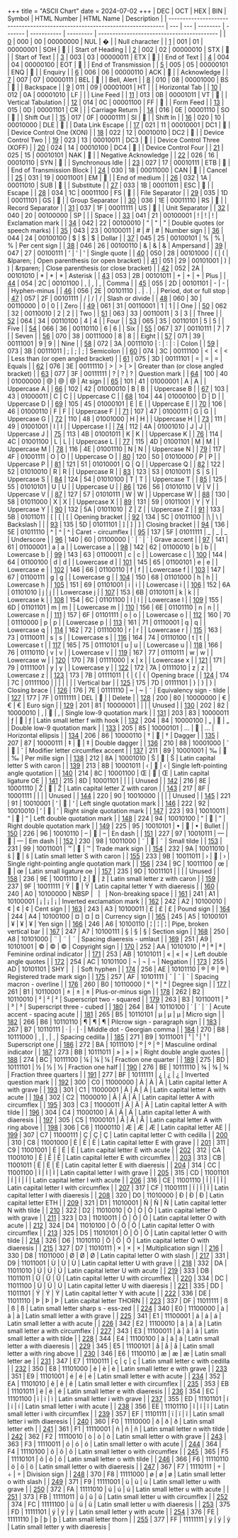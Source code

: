+++
title = "ASCII Chart"
date = 2024-07-02
+++
| DEC                                                                          | OCT | HEX | BIN      | Symbol  | HTML Number | HTML Name | Description                                |
| ---------------------------------------------------------------------------- | --- | --- | -------- | ------- | ----------- | --------- | ------------------------------------------ |
| [0](https://www.ascii-code.com/0 "ASCII Code 0")                             | 000 | 00  | 00000000 | NUL     | &#00;       |           | Null character                             |
| [1](https://www.ascii-code.com/1 "ASCII Code 1")                             | 001 | 01  | 00000001 | SOH     | &#01;       |           | Start of Heading                           |
| [2](https://www.ascii-code.com/2 "ASCII Code 2")                             | 002 | 02  | 00000010 | STX     | &#02;       |           | Start of Text                              |
| [3](https://www.ascii-code.com/3 "ASCII Code 3")                             | 003 | 03  | 00000011 | ETX     | &#03;       |           | End of Text                                |
| [4](https://www.ascii-code.com/4 "ASCII Code 4")                             | 004 | 04  | 00000100 | EOT     | &#04;       |           | End of Transmission                        |
| [5](https://www.ascii-code.com/5 "ASCII Code 5")                             | 005 | 05  | 00000101 | ENQ     | &#05;       |           | Enquiry                                    |
| [6](https://www.ascii-code.com/6 "ASCII Code 6")                             | 006 | 06  | 00000110 | ACK     | &#06;       |           | Acknowledge                                |
| [7](https://www.ascii-code.com/7 "ASCII Code 7")                             | 007 | 07  | 00000111 | BEL     | &#07;       |           | Bell, Alert                                |
| [8](https://www.ascii-code.com/8 "ASCII Code 8")                             | 010 | 08  | 00001000 | BS      | &#08;       |           | Backspace                                  |
| [9](https://www.ascii-code.com/9 "ASCII Code 9")                             | 011 | 09  | 00001001 | HT      | &#09;       |           | Horizontal Tab                             |
| [10](https://www.ascii-code.com/10 "ASCII Code 10")                          | 012 | 0A  | 00001010 | LF      | &#10;       |           | Line Feed                                  |
| [11](https://www.ascii-code.com/11 "ASCII Code 11")                          | 013 | 0B  | 00001011 | VT      | &#11;       |           | Vertical Tabulation                        |
| [12](https://www.ascii-code.com/12 "ASCII Code 12")                          | 014 | 0C  | 00001100 | FF      | &#12;       |           | Form Feed                                  |
| [13](https://www.ascii-code.com/13 "ASCII Code 13")                          | 015 | 0D  | 00001101 | CR      | &#13;       |           | Carriage Return                            |
| [14](https://www.ascii-code.com/14 "ASCII Code 14")                          | 016 | 0E  | 00001110 | SO      | &#14;       |           | Shift Out                                  |
| [15](https://www.ascii-code.com/15 "ASCII Code 15")                          | 017 | 0F  | 00001111 | SI      | &#15;       |           | Shift In                                   |
| [16](https://www.ascii-code.com/16 "ASCII Code 16")                          | 020 | 10  | 00010000 | DLE     | &#16;       |           | Data Link Escape                           |
| [17](https://www.ascii-code.com/17 "ASCII Code 17")                          | 021 | 11  | 00010001 | DC1     | &#17;       |           | Device Control One (XON)                   |
| [18](https://www.ascii-code.com/18 "ASCII Code 18")                          | 022 | 12  | 00010010 | DC2     | &#18;       |           | Device Control Two                         |
| [19](https://www.ascii-code.com/19 "ASCII Code 19")                          | 023 | 13  | 00010011 | DC3     | &#19;       |           | Device Control Three (XOFF)                |
| [20](https://www.ascii-code.com/20 "ASCII Code 20")                          | 024 | 14  | 00010100 | DC4     | &#20;       |           | Device Control Four                        |
| [21](https://www.ascii-code.com/21 "ASCII Code 21")                          | 025 | 15  | 00010101 | NAK     | &#21;       |           | Negative Acknowledge                       |
| [22](https://www.ascii-code.com/22 "ASCII Code 22")                          | 026 | 16  | 00010110 | SYN     | &#22;       |           | Synchronous Idle                           |
| [23](https://www.ascii-code.com/23 "ASCII Code 23")                          | 027 | 17  | 00010111 | ETB     | &#23;       |           | End of Transmission Block                  |
| [24](https://www.ascii-code.com/24 "ASCII Code 24")                          | 030 | 18  | 00011000 | CAN     | &#24;       |           | Cancel                                     |
| [25](https://www.ascii-code.com/25 "ASCII Code 25")                          | 031 | 19  | 00011001 | EM      | &#25;       |           | End of medium                              |
| [26](https://www.ascii-code.com/26 "ASCII Code 26")                          | 032 | 1A  | 00011010 | SUB     | &#26;       |           | Substitute                                 |
| [27](https://www.ascii-code.com/27 "ASCII Code 27")                          | 033 | 1B  | 00011011 | ESC     | &#27;       |           | Escape                                     |
| [28](https://www.ascii-code.com/28 "ASCII Code 28")                          | 034 | 1C  | 00011100 | FS      | &#28;       |           | File Separator                             |
| [29](https://www.ascii-code.com/29 "ASCII Code 29")                          | 035 | 1D  | 00011101 | GS      | &#29;       |           | Group Separator                            |
| [30](https://www.ascii-code.com/30 "ASCII Code 30")                          | 036 | 1E  | 00011110 | RS      | &#30;       |           | Record Separator                           |
| [31](https://www.ascii-code.com/31 "ASCII Code 31")                          | 037 | 1F  | 00011111 | US      | &#31;       |           | Unit Separator                             |
| [32](https://www.ascii-code.com/32 "ASCII Code 32")                          | 040 | 20  | 00100000 | SP      | &#32;       |           | Space                                      |
| [33](https://www.ascii-code.com/33 "ASCII Code 33")                          | 041 | 21  | 00100001 | !       | &#33;       | &excl;    | Exclamation mark                           |
| [34](https://www.ascii-code.com/34 "ASCII Code 34")                          | 042 | 22  | 00100010 | "       | &#34;       | &quot;    | Double quotes (or speech marks)            |
| [35](https://www.ascii-code.com/35 "ASCII Code 35")                          | 043 | 23  | 00100011 | #       | &#35;       | &num;     | Number sign                                |
| [36](https://www.ascii-code.com/36 "ASCII Code 36")                          | 044 | 24  | 00100100 | $       | &#36;       | &dollar;  | Dollar                                     |
| [37](https://www.ascii-code.com/37 "ASCII Code 37")                          | 045 | 25  | 00100101 | %       | &#37;       | &percnt;  | Per cent sign                              |
| [38](https://www.ascii-code.com/38 "ASCII Code 38")                          | 046 | 26  | 00100110 | &       | &#38;       | &amp;     | Ampersand                                  |
| [39](https://www.ascii-code.com/39 "ASCII Code 39")                          | 047 | 27  | 00100111 | '       | &#39;       | &apos;    | Single quote                               |
| [40](https://www.ascii-code.com/40 "ASCII Code 40")                          | 050 | 28  | 00101000 | (       | &#40;       | &lparen;  | Open parenthesis (or open bracket)         |
| [41](https://www.ascii-code.com/41 "ASCII Code 41")                          | 051 | 29  | 00101001 | )       | &#41;       | &rparen;  | Close parenthesis (or close bracket)       |
| [42](https://www.ascii-code.com/42 "ASCII Code 42")                          | 052 | 2A  | 00101010 | *       | &#42;       | &ast;     | Asterisk                                   |
| [43](https://www.ascii-code.com/43 "ASCII Code 43")                          | 053 | 2B  | 00101011 | +       | &#43;       | &plus;    | Plus                                       |
| [44](https://www.ascii-code.com/44 "ASCII Code 44")                          | 054 | 2C  | 00101100 | ,       | &#44;       | &comma;   | Comma                                      |
| [45](https://www.ascii-code.com/45 "ASCII Code 45")                          | 055 | 2D  | 00101101 | -       | &#45;       |           | Hyphen-minus                               |
| [46](https://www.ascii-code.com/46 "ASCII Code 46")                          | 056 | 2E  | 00101110 | .       | &#46;       | &period;  | Period, dot or full stop                   |
| [47](https://www.ascii-code.com/47 "ASCII Code 47")                          | 057 | 2F  | 00101111 | /       | &#47;       | &sol;     | Slash or divide                            |
| [48](https://www.ascii-code.com/48 "ASCII Code 48")                          | 060 | 30  | 00110000 | 0       | &#48;       |           | Zero                                       |
| [49](https://www.ascii-code.com/49 "ASCII Code 49")                          | 061 | 31  | 00110001 | 1       | &#49;       |           | One                                        |
| [50](https://www.ascii-code.com/50 "ASCII Code 50")                          | 062 | 32  | 00110010 | 2       | &#50;       |           | Two                                        |
| [51](https://www.ascii-code.com/51 "ASCII Code 51")                          | 063 | 33  | 00110011 | 3       | &#51;       |           | Three                                      |
| [52](https://www.ascii-code.com/52 "ASCII Code 52")                          | 064 | 34  | 00110100 | 4       | &#52;       |           | Four                                       |
| [53](https://www.ascii-code.com/53 "ASCII Code 53")                          | 065 | 35  | 00110101 | 5       | &#53;       |           | Five                                       |
| [54](https://www.ascii-code.com/54 "ASCII Code 54")                          | 066 | 36  | 00110110 | 6       | &#54;       |           | Six                                        |
| [55](https://www.ascii-code.com/55 "ASCII Code 55")                          | 067 | 37  | 00110111 | 7       | &#55;       |           | Seven                                      |
| [56](https://www.ascii-code.com/56 "ASCII Code 56")                          | 070 | 38  | 00111000 | 8       | &#56;       |           | Eight                                      |
| [57](https://www.ascii-code.com/57 "ASCII Code 57")                          | 071 | 39  | 00111001 | 9       | &#57;       |           | Nine                                       |
| [58](https://www.ascii-code.com/58 "ASCII Code 58")                          | 072 | 3A  | 00111010 | :       | &#58;       | &colon;   | Colon                                      |
| [59](https://www.ascii-code.com/59 "ASCII Code 59")                          | 073 | 3B  | 00111011 | ;       | &#59;       | &semi;    | Semicolon                                  |
| [60](https://www.ascii-code.com/60 "ASCII Code 60")                          | 074 | 3C  | 00111100 | <       | &#60;       | &lt;      | Less than (or open angled bracket)         |
| [61](https://www.ascii-code.com/61 "ASCII Code 61")                          | 075 | 3D  | 00111101 | =       | &#61;       | &equals;  | Equals                                     |
| [62](https://www.ascii-code.com/62 "ASCII Code 62")                          | 076 | 3E  | 00111110 | >       | &#62;       | &gt;      | Greater than (or close angled bracket)     |
| [63](https://www.ascii-code.com/63 "ASCII Code 63")                          | 077 | 3F  | 00111111 | ?       | &#63;       | &quest;   | Question mark                              |
| [64](https://www.ascii-code.com/64 "ASCII Code 64")                          | 100 | 40  | 01000000 | @       | &#64;       | &commat;  | At sign                                    |
| [65](https://www.ascii-code.com/65 "ASCII Code 65")                          | 101 | 41  | 01000001 | A       | &#65;       |           | Uppercase A                                |
| [66](https://www.ascii-code.com/66 "ASCII Code 66")                          | 102 | 42  | 01000010 | B       | &#66;       |           | Uppercase B                                |
| [67](https://www.ascii-code.com/67 "ASCII Code 67")                          | 103 | 43  | 01000011 | C       | &#67;       |           | Uppercase C                                |
| [68](https://www.ascii-code.com/68 "ASCII Code 68")                          | 104 | 44  | 01000100 | D       | &#68;       |           | Uppercase D                                |
| [69](https://www.ascii-code.com/69 "ASCII Code 69")                          | 105 | 45  | 01000101 | E       | &#69;       |           | Uppercase E                                |
| [70](https://www.ascii-code.com/70 "ASCII Code 70")                          | 106 | 46  | 01000110 | F       | &#70;       |           | Uppercase F                                |
| [71](https://www.ascii-code.com/71 "ASCII Code 71")                          | 107 | 47  | 01000111 | G       | &#71;       |           | Uppercase G                                |
| [72](https://www.ascii-code.com/72 "ASCII Code 72")                          | 110 | 48  | 01001000 | H       | &#72;       |           | Uppercase H                                |
| [73](https://www.ascii-code.com/73 "ASCII Code 73")                          | 111 | 49  | 01001001 | I       | &#73;       |           | Uppercase I                                |
| [74](https://www.ascii-code.com/74 "ASCII Code 74")                          | 112 | 4A  | 01001010 | J       | &#74;       |           | Uppercase J                                |
| [75](https://www.ascii-code.com/75 "ASCII Code 75")                          | 113 | 4B  | 01001011 | K       | &#75;       |           | Uppercase K                                |
| [76](https://www.ascii-code.com/76 "ASCII Code 76")                          | 114 | 4C  | 01001100 | L       | &#76;       |           | Uppercase L                                |
| [77](https://www.ascii-code.com/77 "ASCII Code 77")                          | 115 | 4D  | 01001101 | M       | &#77;       |           | Uppercase M                                |
| [78](https://www.ascii-code.com/78 "ASCII Code 78")                          | 116 | 4E  | 01001110 | N       | &#78;       |           | Uppercase N                                |
| [79](https://www.ascii-code.com/79 "ASCII Code 79")                          | 117 | 4F  | 01001111 | O       | &#79;       |           | Uppercase O                                |
| [80](https://www.ascii-code.com/80 "ASCII Code 80")                          | 120 | 50  | 01010000 | P       | &#80;       |           | Uppercase P                                |
| [81](https://www.ascii-code.com/81 "ASCII Code 81")                          | 121 | 51  | 01010001 | Q       | &#81;       |           | Uppercase Q                                |
| [82](https://www.ascii-code.com/82 "ASCII Code 82")                          | 122 | 52  | 01010010 | R       | &#82;       |           | Uppercase R                                |
| [83](https://www.ascii-code.com/83 "ASCII Code 83")                          | 123 | 53  | 01010011 | S       | &#83;       |           | Uppercase S                                |
| [84](https://www.ascii-code.com/84 "ASCII Code 84")                          | 124 | 54  | 01010100 | T       | &#84;       |           | Uppercase T                                |
| [85](https://www.ascii-code.com/85 "ASCII Code 85")                          | 125 | 55  | 01010101 | U       | &#85;       |           | Uppercase U                                |
| [86](https://www.ascii-code.com/86 "ASCII Code 86")                          | 126 | 56  | 01010110 | V       | &#86;       |           | Uppercase V                                |
| [87](https://www.ascii-code.com/87 "ASCII Code 87")                          | 127 | 57  | 01010111 | W       | &#87;       |           | Uppercase W                                |
| [88](https://www.ascii-code.com/88 "ASCII Code 88")                          | 130 | 58  | 01011000 | X       | &#88;       |           | Uppercase X                                |
| [89](https://www.ascii-code.com/89 "ASCII Code 89")                          | 131 | 59  | 01011001 | Y       | &#89;       |           | Uppercase Y                                |
| [90](https://www.ascii-code.com/90 "ASCII Code 90")                          | 132 | 5A  | 01011010 | Z       | &#90;       |           | Uppercase Z                                |
| [91](https://www.ascii-code.com/91 "ASCII Code 91")                          | 133 | 5B  | 01011011 | [       | &#91;       | &lsqb;    | Opening bracket                            |
| [92](https://www.ascii-code.com/92 "ASCII Code 92")                          | 134 | 5C  | 01011100 | \|&#92; | &bsol;      | Backslash |                                            |
| [93](https://www.ascii-code.com/93 "ASCII Code 93")                          | 135 | 5D  | 01011101 | ]       | &#93;       | &rsqb;    | Closing bracket                            |
| [94](https://www.ascii-code.com/94 "ASCII Code 94")                          | 136 | 5E  | 01011110 | ^       | &#94;       | &Hat;     | Caret - circumflex                         |
| [95](https://www.ascii-code.com/95 "ASCII Code 95")                          | 137 | 5F  | 01011111 | _       | &#95;       | &lowbar;  | Underscore                                 |
| [96](https://www.ascii-code.com/96 "ASCII Code 96")                          | 140 | 60  | 01100000 | `       | &#96;       | &grave;   | Grave accent                               |
| [97](https://www.ascii-code.com/97 "ASCII Code 97")                          | 141 | 61  | 01100001 | a       | &#97;       |           | Lowercase a                                |
| [98](https://www.ascii-code.com/98 "ASCII Code 98")                          | 142 | 62  | 01100010 | b       | &#98;       |           | Lowercase b                                |
| [99](https://www.ascii-code.com/99 "ASCII Code 99")                          | 143 | 63  | 01100011 | c       | &#99;       |           | Lowercase c                                |
| [100](https://www.ascii-code.com/100 "ASCII Code 100")                       | 144 | 64  | 01100100 | d       | &#100;      |           | Lowercase d                                |
| [101](https://www.ascii-code.com/101 "ASCII Code 101")                       | 145 | 65  | 01100101 | e       | &#101;      |           | Lowercase e                                |
| [102](https://www.ascii-code.com/102 "ASCII Code 102")                       | 146 | 66  | 01100110 | f       | &#102;      |           | Lowercase f                                |
| [103](https://www.ascii-code.com/103 "ASCII Code 103")                       | 147 | 67  | 01100111 | g       | &#103;      |           | Lowercase g                                |
| [104](https://www.ascii-code.com/104 "ASCII Code 104")                       | 150 | 68  | 01101000 | h       | &#104;      |           | Lowercase h                                |
| [105](https://www.ascii-code.com/105 "ASCII Code 105")                       | 151 | 69  | 01101001 | i       | &#105;      |           | Lowercase i                                |
| [106](https://www.ascii-code.com/106 "ASCII Code 106")                       | 152 | 6A  | 01101010 | j       | &#106;      |           | Lowercase j                                |
| [107](https://www.ascii-code.com/107 "ASCII Code 107")                       | 153 | 6B  | 01101011 | k       | &#107;      |           | Lowercase k                                |
| [108](https://www.ascii-code.com/108 "ASCII Code 108")                       | 154 | 6C  | 01101100 | l       | &#108;      |           | Lowercase l                                |
| [109](https://www.ascii-code.com/109 "ASCII Code 109")                       | 155 | 6D  | 01101101 | m       | &#109;      |           | Lowercase m                                |
| [110](https://www.ascii-code.com/110 "ASCII Code 110")                       | 156 | 6E  | 01101110 | n       | &#110;      |           | Lowercase n                                |
| [111](https://www.ascii-code.com/111 "ASCII Code 111")                       | 157 | 6F  | 01101111 | o       | &#111;      |           | Lowercase o                                |
| [112](https://www.ascii-code.com/112 "ASCII Code 112")                       | 160 | 70  | 01110000 | p       | &#112;      |           | Lowercase p                                |
| [113](https://www.ascii-code.com/113 "ASCII Code 113")                       | 161 | 71  | 01110001 | q       | &#113;      |           | Lowercase q                                |
| [114](https://www.ascii-code.com/114 "ASCII Code 114")                       | 162 | 72  | 01110010 | r       | &#114;      |           | Lowercase r                                |
| [115](https://www.ascii-code.com/115 "ASCII Code 115")                       | 163 | 73  | 01110011 | s       | &#115;      |           | Lowercase s                                |
| [116](https://www.ascii-code.com/116 "ASCII Code 116")                       | 164 | 74  | 01110100 | t       | &#116;      |           | Lowercase t                                |
| [117](https://www.ascii-code.com/117 "ASCII Code 117")                       | 165 | 75  | 01110101 | u       | &#117;      |           | Lowercase u                                |
| [118](https://www.ascii-code.com/118 "ASCII Code 118")                       | 166 | 76  | 01110110 | v       | &#118;      |           | Lowercase v                                |
| [119](https://www.ascii-code.com/119 "ASCII Code 119")                       | 167 | 77  | 01110111 | w       | &#119;      |           | Lowercase w                                |
| [120](https://www.ascii-code.com/120 "ASCII Code 120")                       | 170 | 78  | 01111000 | x       | &#120;      |           | Lowercase x                                |
| [121](https://www.ascii-code.com/121 "ASCII Code 121")                       | 171 | 79  | 01111001 | y       | &#121;      |           | Lowercase y                                |
| [122](https://www.ascii-code.com/122 "ASCII Code 122")                       | 172 | 7A  | 01111010 | z       | &#122;      |           | Lowercase z                                |
| [123](https://www.ascii-code.com/123 "ASCII Code 123")                       | 173 | 7B  | 01111011 | {       | &#123;      | &lcub;    | Opening brace                              |
| [124](https://www.ascii-code.com/124 "ASCII Code 124")                       | 174 | 7C  | 01111100 | \|      | &#124;      | &verbar;  | Vertical bar                               |
| [125](https://www.ascii-code.com/125 "ASCII Code 125")                       | 175 | 7D  | 01111101 | }       | &#125;      | &rcub;    | Closing brace                              |
| [126](https://www.ascii-code.com/126 "ASCII Code 126")                       | 176 | 7E  | 01111110 | ~       | &#126;      | &tilde;   | Equivalency sign - tilde                   |
| [127](https://www.ascii-code.com/127 "ASCII Code 127")                       | 177 | 7F  | 01111111 | DEL     | &#127;      |           | Delete                                     |
| [128](https://www.ascii-code.com/CP1252/128 "ASCII Code 128 (Windows-1252)") | 200 | 80  | 10000000 | €       | &#8364;     | &euro;    | Euro sign                                  |
| [129](https://www.ascii-code.com/CP1252/129 "ASCII Code 129 (Windows-1252)") | 201 | 81  | 10000001 |         |             |           | Unused                                     |
| [130](https://www.ascii-code.com/CP1252/130 "ASCII Code 130 (Windows-1252)") | 202 | 82  | 10000010 | ‚       | &#130;      | &sbquo;   | Single low-9 quotation mark                |
| [131](https://www.ascii-code.com/CP1252/131 "ASCII Code 131 (Windows-1252)") | 203 | 83  | 10000011 | ƒ       | &#131;      | &fnof;    | Latin small letter f with hook             |
| [132](https://www.ascii-code.com/CP1252/132 "ASCII Code 132 (Windows-1252)") | 204 | 84  | 10000100 | „       | &#132;      | &bdquo;   | Double low-9 quotation mark                |
| [133](https://www.ascii-code.com/CP1252/133 "ASCII Code 133 (Windows-1252)") | 205 | 85  | 10000101 | …       | &#133;      | &hellip;  | Horizontal ellipsis                        |
| [134](https://www.ascii-code.com/CP1252/134 "ASCII Code 134 (Windows-1252)") | 206 | 86  | 10000110 | †       | &#134;      | &dagger;  | Dagger                                     |
| [135](https://www.ascii-code.com/CP1252/135 "ASCII Code 135 (Windows-1252)") | 207 | 87  | 10000111 | ‡       | &#135;      | &Dagger;  | Double dagger                              |
| [136](https://www.ascii-code.com/CP1252/136 "ASCII Code 136 (Windows-1252)") | 210 | 88  | 10001000 | ˆ       | &#136;      | &circ;    | Modifier letter circumflex accent          |
| [137](https://www.ascii-code.com/CP1252/137 "ASCII Code 137 (Windows-1252)") | 211 | 89  | 10001001 | ‰       | &#137;      | &permil;  | Per mille sign                             |
| [138](https://www.ascii-code.com/CP1252/138 "ASCII Code 138 (Windows-1252)") | 212 | 8A  | 10001010 | Š       | &#138;      | &Scaron;  | Latin capital letter S with caron          |
| [139](https://www.ascii-code.com/CP1252/139 "ASCII Code 139 (Windows-1252)") | 213 | 8B  | 10001011 | ‹       | &#139;      | &lsaquo;  | Single left-pointing angle quotation       |
| [140](https://www.ascii-code.com/CP1252/140 "ASCII Code 140 (Windows-1252)") | 214 | 8C  | 10001100 | Œ       | &#140;      | &OElig;   | Latin capital ligature OE                  |
| [141](https://www.ascii-code.com/CP1252/141 "ASCII Code 141 (Windows-1252)") | 215 | 8D  | 10001101 |         |             |           | Unused                                     |
| [142](https://www.ascii-code.com/CP1252/142 "ASCII Code 142 (Windows-1252)") | 216 | 8E  | 10001110 | Ž       | &#142;      | &Zcaron;  | Latin capital letter Z with caron          |
| [143](https://www.ascii-code.com/CP1252/143 "ASCII Code 143 (Windows-1252)") | 217 | 8F  | 10001111 |         |             |           | Unused                                     |
| [144](https://www.ascii-code.com/CP1252/144 "ASCII Code 144 (Windows-1252)") | 220 | 90  | 10010000 |         |             |           | Unused                                     |
| [145](https://www.ascii-code.com/CP1252/145 "ASCII Code 145 (Windows-1252)") | 221 | 91  | 10010001 | ‘       | &#145;      | &lsquo;   | Left single quotation mark                 |
| [146](https://www.ascii-code.com/CP1252/146 "ASCII Code 146 (Windows-1252)") | 222 | 92  | 10010010 | ’       | &#146;      | &rsquo;   | Right single quotation mark                |
| [147](https://www.ascii-code.com/CP1252/147 "ASCII Code 147 (Windows-1252)") | 223 | 93  | 10010011 | “       | &#147;      | &ldquo;   | Left double quotation mark                 |
| [148](https://www.ascii-code.com/CP1252/148 "ASCII Code 148 (Windows-1252)") | 224 | 94  | 10010100 | ”       | &#148;      | &rdquo;   | Right double quotation mark                |
| [149](https://www.ascii-code.com/CP1252/149 "ASCII Code 149 (Windows-1252)") | 225 | 95  | 10010101 | •       | &#149;      | &bull;    | Bullet                                     |
| [150](https://www.ascii-code.com/CP1252/150 "ASCII Code 150 (Windows-1252)") | 226 | 96  | 10010110 | –       | &#150;      | &ndash;   | En dash                                    |
| [151](https://www.ascii-code.com/CP1252/151 "ASCII Code 151 (Windows-1252)") | 227 | 97  | 10010111 | —       | &#151;      | &mdash;   | Em dash                                    |
| [152](https://www.ascii-code.com/CP1252/152 "ASCII Code 152 (Windows-1252)") | 230 | 98  | 10011000 | ˜       | &#152;      | &tilde;   | Small tilde                                |
| [153](https://www.ascii-code.com/CP1252/153 "ASCII Code 153 (Windows-1252)") | 231 | 99  | 10011001 | ™       | &#153;      | &trade;   | Trade mark sign                            |
| [154](https://www.ascii-code.com/CP1252/154 "ASCII Code 154 (Windows-1252)") | 232 | 9A  | 10011010 | š       | &#154;      | &scaron;  | Latin small letter S with caron            |
| [155](https://www.ascii-code.com/CP1252/155 "ASCII Code 155 (Windows-1252)") | 233 | 9B  | 10011011 | ›       | &#155;      | &rsaquo;  | Single right-pointing angle quotation mark |
| [156](https://www.ascii-code.com/CP1252/156 "ASCII Code 156 (Windows-1252)") | 234 | 9C  | 10011100 | œ       | &#156;      | &oelig;   | Latin small ligature oe                    |
| [157](https://www.ascii-code.com/CP1252/157 "ASCII Code 157 (Windows-1252)") | 235 | 9D  | 10011101 |         |             |           | Unused                                     |
| [158](https://www.ascii-code.com/CP1252/158 "ASCII Code 158 (Windows-1252)") | 236 | 9E  | 10011110 | ž       | &#158;      | &zcaron;  | Latin small letter z with caron            |
| [159](https://www.ascii-code.com/CP1252/159 "ASCII Code 159 (Windows-1252)") | 237 | 9F  | 10011111 | Ÿ       | &#159;      | &Yuml;    | Latin capital letter Y with diaeresis      |
| [160](https://www.ascii-code.com/CP1252/160 "ASCII Code 160 (Windows-1252)") | 240 | A0  | 10100000 | NBSP    | &#160;      | &nbsp;    | Non-breaking space                         |
| [161](https://www.ascii-code.com/CP1252/161 "ASCII Code 161 (Windows-1252)") | 241 | A1  | 10100001 | ¡       | &#161;      | &iexcl;   | Inverted exclamation mark                  |
| [162](https://www.ascii-code.com/CP1252/162 "ASCII Code 162 (Windows-1252)") | 242 | A2  | 10100010 | ¢       | &#162;      | &cent;    | Cent sign                                  |
| [163](https://www.ascii-code.com/CP1252/163 "ASCII Code 163 (Windows-1252)") | 243 | A3  | 10100011 | £       | &#163;      | &pound;   | Pound sign                                 |
| [164](https://www.ascii-code.com/CP1252/164 "ASCII Code 164 (Windows-1252)") | 244 | A4  | 10100100 | ¤       | &#164;      | &curren;  | Currency sign                              |
| [165](https://www.ascii-code.com/CP1252/165 "ASCII Code 165 (Windows-1252)") | 245 | A5  | 10100101 | ¥       | &#165;      | &yen;     | Yen sign                                   |
| [166](https://www.ascii-code.com/CP1252/166 "ASCII Code 166 (Windows-1252)") | 246 | A6  | 10100110 | ¦       | &#166;      | &brvbar;  | Pipe, broken vertical bar                  |
| [167](https://www.ascii-code.com/CP1252/167 "ASCII Code 167 (Windows-1252)") | 247 | A7  | 10100111 | §       | &#167;      | &sect;    | Section sign                               |
| [168](https://www.ascii-code.com/CP1252/168 "ASCII Code 168 (Windows-1252)") | 250 | A8  | 10101000 | ¨       | &#168;      | &uml;     | Spacing diaeresis - umlaut                 |
| [169](https://www.ascii-code.com/CP1252/169 "ASCII Code 169 (Windows-1252)") | 251 | A9  | 10101001 | ©       | &#169;      | &copy;    | Copyright sign                             |
| [170](https://www.ascii-code.com/CP1252/170 "ASCII Code 170 (Windows-1252)") | 252 | AA  | 10101010 | ª       | &#170;      | &ordf;    | Feminine ordinal indicator                 |
| [171](https://www.ascii-code.com/CP1252/171 "ASCII Code 171 (Windows-1252)") | 253 | AB  | 10101011 | «       | &#171;      | &laquo;   | Left double angle quotes                   |
| [172](https://www.ascii-code.com/CP1252/172 "ASCII Code 172 (Windows-1252)") | 254 | AC  | 10101100 | ¬       | &#172;      | &not;     | Negation                                   |
| [173](https://www.ascii-code.com/CP1252/173 "ASCII Code 173 (Windows-1252)") | 255 | AD  | 10101101 | ­SHY    | &#173;      | &shy;     | Soft hyphen                                |
| [174](https://www.ascii-code.com/CP1252/174 "ASCII Code 174 (Windows-1252)") | 256 | AE  | 10101110 | ®       | &#174;      | &reg;     | Registered trade mark sign                 |
| [175](https://www.ascii-code.com/CP1252/175 "ASCII Code 175 (Windows-1252)") | 257 | AF  | 10101111 | ¯       | &#175;      | &macr;    | Spacing macron - overline                  |
| [176](https://www.ascii-code.com/CP1252/176 "ASCII Code 176 (Windows-1252)") | 260 | B0  | 10110000 | °       | &#176;      | &deg;     | Degree sign                                |
| [177](https://www.ascii-code.com/CP1252/177 "ASCII Code 177 (Windows-1252)") | 261 | B1  | 10110001 | ±       | &#177;      | &plusmn;  | Plus-or-minus sign                         |
| [178](https://www.ascii-code.com/CP1252/178 "ASCII Code 178 (Windows-1252)") | 262 | B2  | 10110010 | ²       | &#178;      | &sup2;    | Superscript two - squared                  |
| [179](https://www.ascii-code.com/CP1252/179 "ASCII Code 179 (Windows-1252)") | 263 | B3  | 10110011 | ³       | &#179;      | &sup3;    | Superscript three - cubed                  |
| [180](https://www.ascii-code.com/CP1252/180 "ASCII Code 180 (Windows-1252)") | 264 | B4  | 10110100 | ´       | &#180;      | &acute;   | Acute accent - spacing acute               |
| [181](https://www.ascii-code.com/CP1252/181 "ASCII Code 181 (Windows-1252)") | 265 | B5  | 10110101 | µ       | &#181;      | &micro;   | Micro sign                                 |
| [182](https://www.ascii-code.com/CP1252/182 "ASCII Code 182 (Windows-1252)") | 266 | B6  | 10110110 | ¶       | &#182;      | &para;    | Pilcrow sign - paragraph sign              |
| [183](https://www.ascii-code.com/CP1252/183 "ASCII Code 183 (Windows-1252)") | 267 | B7  | 10110111 | ·       | &#183;      | &middot;  | Middle dot - Georgian comma                |
| [184](https://www.ascii-code.com/CP1252/184 "ASCII Code 184 (Windows-1252)") | 270 | B8  | 10111000 | ¸       | &#184;      | &cedil;   | Spacing cedilla                            |
| [185](https://www.ascii-code.com/CP1252/185 "ASCII Code 185 (Windows-1252)") | 271 | B9  | 10111001 | ¹       | &#185;      | &sup1;    | Superscript one                            |
| [186](https://www.ascii-code.com/CP1252/186 "ASCII Code 186 (Windows-1252)") | 272 | BA  | 10111010 | º       | &#186;      | &ordm;    | Masculine ordinal indicator                |
| [187](https://www.ascii-code.com/CP1252/187 "ASCII Code 187 (Windows-1252)") | 273 | BB  | 10111011 | »       | &#187;      | &raquo;   | Right double angle quotes                  |
| [188](https://www.ascii-code.com/CP1252/188 "ASCII Code 188 (Windows-1252)") | 274 | BC  | 10111100 | ¼       | &#188;      | &frac14;  | Fraction one quarter                       |
| [189](https://www.ascii-code.com/CP1252/189 "ASCII Code 189 (Windows-1252)") | 275 | BD  | 10111101 | ½       | &#189;      | &frac12;  | Fraction one half                          |
| [190](https://www.ascii-code.com/CP1252/190 "ASCII Code 190 (Windows-1252)") | 276 | BE  | 10111110 | ¾       | &#190;      | &frac34;  | Fraction three quarters                    |
| [191](https://www.ascii-code.com/CP1252/191 "ASCII Code 191 (Windows-1252)") | 277 | BF  | 10111111 | ¿       | &#191;      | &iquest;  | Inverted question mark                     |
| [192](https://www.ascii-code.com/CP1252/192 "ASCII Code 192 (Windows-1252)") | 300 | C0  | 11000000 | À       | &#192;      | &Agrave;  | Latin capital letter A with grave          |
| [193](https://www.ascii-code.com/CP1252/193 "ASCII Code 193 (Windows-1252)") | 301 | C1  | 11000001 | Á       | &#193;      | &Aacute;  | Latin capital letter A with acute          |
| [194](https://www.ascii-code.com/CP1252/194 "ASCII Code 194 (Windows-1252)") | 302 | C2  | 11000010 | Â       | &#194;      | &Acirc;   | Latin capital letter A with circumflex     |
| [195](https://www.ascii-code.com/CP1252/195 "ASCII Code 195 (Windows-1252)") | 303 | C3  | 11000011 | Ã       | &#195;      | &Atilde;  | Latin capital letter A with tilde          |
| [196](https://www.ascii-code.com/CP1252/196 "ASCII Code 196 (Windows-1252)") | 304 | C4  | 11000100 | Ä       | &#196;      | &Auml;    | Latin capital letter A with diaeresis      |
| [197](https://www.ascii-code.com/CP1252/197 "ASCII Code 197 (Windows-1252)") | 305 | C5  | 11000101 | Å       | &#197;      | &Aring;   | Latin capital letter A with ring above     |
| [198](https://www.ascii-code.com/CP1252/198 "ASCII Code 198 (Windows-1252)") | 306 | C6  | 11000110 | Æ       | &#198;      | &AElig;   | Latin capital letter AE                    |
| [199](https://www.ascii-code.com/CP1252/199 "ASCII Code 199 (Windows-1252)") | 307 | C7  | 11000111 | Ç       | &#199;      | &Ccedil;  | Latin capital letter C with cedilla        |
| [200](https://www.ascii-code.com/CP1252/200 "ASCII Code 200 (Windows-1252)") | 310 | C8  | 11001000 | È       | &#200;      | &Egrave;  | Latin capital letter E with grave          |
| [201](https://www.ascii-code.com/CP1252/201 "ASCII Code 201 (Windows-1252)") | 311 | C9  | 11001001 | É       | &#201;      | &Eacute;  | Latin capital letter E with acute          |
| [202](https://www.ascii-code.com/CP1252/202 "ASCII Code 202 (Windows-1252)") | 312 | CA  | 11001010 | Ê       | &#202;      | &Ecirc;   | Latin capital letter E with circumflex     |
| [203](https://www.ascii-code.com/CP1252/203 "ASCII Code 203 (Windows-1252)") | 313 | CB  | 11001011 | Ë       | &#203;      | &Euml;    | Latin capital letter E with diaeresis      |
| [204](https://www.ascii-code.com/CP1252/204 "ASCII Code 204 (Windows-1252)") | 314 | CC  | 11001100 | Ì       | &#204;      | &Igrave;  | Latin capital letter I with grave          |
| [205](https://www.ascii-code.com/CP1252/205 "ASCII Code 205 (Windows-1252)") | 315 | CD  | 11001101 | Í       | &#205;      | &Iacute;  | Latin capital letter I with acute          |
| [206](https://www.ascii-code.com/CP1252/206 "ASCII Code 206 (Windows-1252)") | 316 | CE  | 11001110 | Î       | &#206;      | &Icirc;   | Latin capital letter I with circumflex     |
| [207](https://www.ascii-code.com/CP1252/207 "ASCII Code 207 (Windows-1252)") | 317 | CF  | 11001111 | Ï       | &#207;      | &Iuml;    | Latin capital letter I with diaeresis      |
| [208](https://www.ascii-code.com/CP1252/208 "ASCII Code 208 (Windows-1252)") | 320 | D0  | 11010000 | Ð       | &#208;      | &ETH;     | Latin capital letter ETH                   |
| [209](https://www.ascii-code.com/CP1252/209 "ASCII Code 209 (Windows-1252)") | 321 | D1  | 11010001 | Ñ       | &#209;      | &Ntilde;  | Latin capital letter N with tilde          |
| [210](https://www.ascii-code.com/CP1252/210 "ASCII Code 210 (Windows-1252)") | 322 | D2  | 11010010 | Ò       | &#210;      | &Ograve;  | Latin capital letter O with grave          |
| [211](https://www.ascii-code.com/CP1252/211 "ASCII Code 211 (Windows-1252)") | 323 | D3  | 11010011 | Ó       | &#211;      | &Oacute;  | Latin capital letter O with acute          |
| [212](https://www.ascii-code.com/CP1252/212 "ASCII Code 212 (Windows-1252)") | 324 | D4  | 11010100 | Ô       | &#212;      | &Ocirc;   | Latin capital letter O with circumflex     |
| [213](https://www.ascii-code.com/CP1252/213 "ASCII Code 213 (Windows-1252)") | 325 | D5  | 11010101 | Õ       | &#213;      | &Otilde;  | Latin capital letter O with tilde          |
| [214](https://www.ascii-code.com/CP1252/214 "ASCII Code 214 (Windows-1252)") | 326 | D6  | 11010110 | Ö       | &#214;      | &Ouml;    | Latin capital letter O with diaeresis      |
| [215](https://www.ascii-code.com/CP1252/215 "ASCII Code 215 (Windows-1252)") | 327 | D7  | 11010111 | ×       | &#215;      | &times;   | Multiplication sign                        |
| [216](https://www.ascii-code.com/CP1252/216 "ASCII Code 216 (Windows-1252)") | 330 | D8  | 11011000 | Ø       | &#216;      | &Oslash;  | Latin capital letter O with slash          |
| [217](https://www.ascii-code.com/CP1252/217 "ASCII Code 217 (Windows-1252)") | 331 | D9  | 11011001 | Ù       | &#217;      | &Ugrave;  | Latin capital letter U with grave          |
| [218](https://www.ascii-code.com/CP1252/218 "ASCII Code 218 (Windows-1252)") | 332 | DA  | 11011010 | Ú       | &#218;      | &Uacute;  | Latin capital letter U with acute          |
| [219](https://www.ascii-code.com/CP1252/219 "ASCII Code 219 (Windows-1252)") | 333 | DB  | 11011011 | Û       | &#219;      | &Ucirc;   | Latin capital letter U with circumflex     |
| [220](https://www.ascii-code.com/CP1252/220 "ASCII Code 220 (Windows-1252)") | 334 | DC  | 11011100 | Ü       | &#220;      | &Uuml;    | Latin capital letter U with diaeresis      |
| [221](https://www.ascii-code.com/CP1252/221 "ASCII Code 221 (Windows-1252)") | 335 | DD  | 11011101 | Ý       | &#221;      | &Yacute;  | Latin capital letter Y with acute          |
| [222](https://www.ascii-code.com/CP1252/222 "ASCII Code 222 (Windows-1252)") | 336 | DE  | 11011110 | Þ       | &#222;      | &THORN;   | Latin capital letter THORN                 |
| [223](https://www.ascii-code.com/CP1252/223 "ASCII Code 223 (Windows-1252)") | 337 | DF  | 11011111 | ß       | &#223;      | &szlig;   | Latin small letter sharp s - ess-zed       |
| [224](https://www.ascii-code.com/CP1252/224 "ASCII Code 224 (Windows-1252)") | 340 | E0  | 11100000 | à       | &#224;      | &agrave;  | Latin small letter a with grave            |
| [225](https://www.ascii-code.com/CP1252/225 "ASCII Code 225 (Windows-1252)") | 341 | E1  | 11100001 | á       | &#225;      | &aacute;  | Latin small letter a with acute            |
| [226](https://www.ascii-code.com/CP1252/226 "ASCII Code 226 (Windows-1252)") | 342 | E2  | 11100010 | â       | &#226;      | &acirc;   | Latin small letter a with circumflex       |
| [227](https://www.ascii-code.com/CP1252/227 "ASCII Code 227 (Windows-1252)") | 343 | E3  | 11100011 | ã       | &#227;      | &atilde;  | Latin small letter a with tilde            |
| [228](https://www.ascii-code.com/CP1252/228 "ASCII Code 228 (Windows-1252)") | 344 | E4  | 11100100 | ä       | &#228;      | &auml;    | Latin small letter a with diaeresis        |
| [229](https://www.ascii-code.com/CP1252/229 "ASCII Code 229 (Windows-1252)") | 345 | E5  | 11100101 | å       | &#229;      | &aring;   | Latin small letter a with ring above       |
| [230](https://www.ascii-code.com/CP1252/230 "ASCII Code 230 (Windows-1252)") | 346 | E6  | 11100110 | æ       | &#230;      | &aelig;   | Latin small letter ae                      |
| [231](https://www.ascii-code.com/CP1252/231 "ASCII Code 231 (Windows-1252)") | 347 | E7  | 11100111 | ç       | &#231;      | &ccedil;  | Latin small letter c with cedilla          |
| [232](https://www.ascii-code.com/CP1252/232 "ASCII Code 232 (Windows-1252)") | 350 | E8  | 11101000 | è       | &#232;      | &egrave;  | Latin small letter e with grave            |
| [233](https://www.ascii-code.com/CP1252/233 "ASCII Code 233 (Windows-1252)") | 351 | E9  | 11101001 | é       | &#233;      | &eacute;  | Latin small letter e with acute            |
| [234](https://www.ascii-code.com/CP1252/234 "ASCII Code 234 (Windows-1252)") | 352 | EA  | 11101010 | ê       | &#234;      | &ecirc;   | Latin small letter e with circumflex       |
| [235](https://www.ascii-code.com/CP1252/235 "ASCII Code 235 (Windows-1252)") | 353 | EB  | 11101011 | ë       | &#235;      | &euml;    | Latin small letter e with diaeresis        |
| [236](https://www.ascii-code.com/CP1252/236 "ASCII Code 236 (Windows-1252)") | 354 | EC  | 11101100 | ì       | &#236;      | &igrave;  | Latin small letter i with grave            |
| [237](https://www.ascii-code.com/CP1252/237 "ASCII Code 237 (Windows-1252)") | 355 | ED  | 11101101 | í       | &#237;      | &iacute;  | Latin small letter i with acute            |
| [238](https://www.ascii-code.com/CP1252/238 "ASCII Code 238 (Windows-1252)") | 356 | EE  | 11101110 | î       | &#238;      | &icirc;   | Latin small letter i with circumflex       |
| [239](https://www.ascii-code.com/CP1252/239 "ASCII Code 239 (Windows-1252)") | 357 | EF  | 11101111 | ï       | &#239;      | &iuml;    | Latin small letter i with diaeresis        |
| [240](https://www.ascii-code.com/CP1252/240 "ASCII Code 240 (Windows-1252)") | 360 | F0  | 11110000 | ð       | &#240;      | &eth;     | Latin small letter eth                     |
| [241](https://www.ascii-code.com/CP1252/241 "ASCII Code 241 (Windows-1252)") | 361 | F1  | 11110001 | ñ       | &#241;      | &ntilde;  | Latin small letter n with tilde            |
| [242](https://www.ascii-code.com/CP1252/242 "ASCII Code 242 (Windows-1252)") | 362 | F2  | 11110010 | ò       | &#242;      | &ograve;  | Latin small letter o with grave            |
| [243](https://www.ascii-code.com/CP1252/243 "ASCII Code 243 (Windows-1252)") | 363 | F3  | 11110011 | ó       | &#243;      | &oacute;  | Latin small letter o with acute            |
| [244](https://www.ascii-code.com/CP1252/244 "ASCII Code 244 (Windows-1252)") | 364 | F4  | 11110100 | ô       | &#244;      | &ocirc;   | Latin small letter o with circumflex       |
| [245](https://www.ascii-code.com/CP1252/245 "ASCII Code 245 (Windows-1252)") | 365 | F5  | 11110101 | õ       | &#245;      | &otilde;  | Latin small letter o with tilde            |
| [246](https://www.ascii-code.com/CP1252/246 "ASCII Code 246 (Windows-1252)") | 366 | F6  | 11110110 | ö       | &#246;      | &ouml;    | Latin small letter o with diaeresis        |
| [247](https://www.ascii-code.com/CP1252/247 "ASCII Code 247 (Windows-1252)") | 367 | F7  | 11110111 | ÷       | &#247;      | &divide;  | Division sign                              |
| [248](https://www.ascii-code.com/CP1252/248 "ASCII Code 248 (Windows-1252)") | 370 | F8  | 11111000 | ø       | &#248;      | &oslash;  | Latin small letter o with slash            |
| [249](https://www.ascii-code.com/CP1252/249 "ASCII Code 249 (Windows-1252)") | 371 | F9  | 11111001 | ù       | &#249;      | &ugrave;  | Latin small letter u with grave            |
| [250](https://www.ascii-code.com/CP1252/250 "ASCII Code 250 (Windows-1252)") | 372 | FA  | 11111010 | ú       | &#250;      | &uacute;  | Latin small letter u with acute            |
| [251](https://www.ascii-code.com/CP1252/251 "ASCII Code 251 (Windows-1252)") | 373 | FB  | 11111011 | û       | &#251;      | &ucirc;   | Latin small letter u with circumflex       |
| [252](https://www.ascii-code.com/CP1252/252 "ASCII Code 252 (Windows-1252)") | 374 | FC  | 11111100 | ü       | &#252;      | &uuml;    | Latin small letter u with diaeresis        |
| [253](https://www.ascii-code.com/CP1252/253 "ASCII Code 253 (Windows-1252)") | 375 | FD  | 11111101 | ý       | &#253;      | &yacute;  | Latin small letter y with acute            |
| [254](https://www.ascii-code.com/CP1252/254 "ASCII Code 254 (Windows-1252)") | 376 | FE  | 11111110 | þ       | &#254;      | &thorn;   | Latin small letter thorn                   |
| [255](https://www.ascii-code.com/CP1252/255 "ASCII Code 255 (Windows-1252)") | 377 | FF  | 11111111 | ÿ       | &#255;      | &yuml;    | Latin small letter y with diaeresis        |